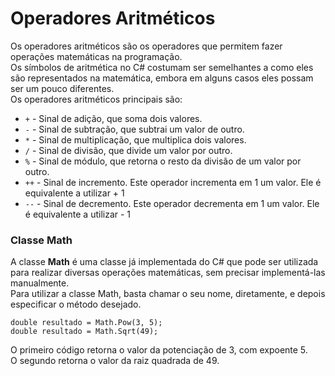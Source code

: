 # Operadores Aritméticos

Os operadores aritméticos são os operadores que permitem fazer operações matemáticas na programação.  
Os símbolos de aritmética no C# costumam ser semelhantes a como eles são representados na matemática, embora em alguns casos eles possam ser um pouco diferentes.  
Os operadores aritméticos principais são:

- `+` - Sinal de adição, que soma dois valores.
- `-` - Sinal de subtração, que subtrai um valor de outro.
- `*` - Sinal de multiplicação, que multiplica dois valores.
- `/` - Sinal de divisão, que divide um valor por outro.
- `%` - Sinal de módulo, que retorna o resto da divisão de um valor por outro.
- `++` - Sinal de incremento. Este operador incrementa em 1 um valor. Ele é equivalente a utilizar + 1
- `--` - Sinal de decremento. Este operador decrementa em 1 um valor. Ele é equivalente a utilizar - 1

### Classe Math

A classe **Math** é uma classe já implementada do C# que pode ser utilizada para realizar diversas operações matemáticas, sem precisar implementá-las manualmente.  
Para utilizar a classe Math, basta chamar o seu nome, diretamente, e depois especificar o método desejado.
```
double resultado = Math.Pow(3, 5);
double resultado = Math.Sqrt(49);
```

O primeiro código retorna o valor da potenciação de 3, com expoente 5.  
O segundo retorna o valor da raiz quadrada de 49.